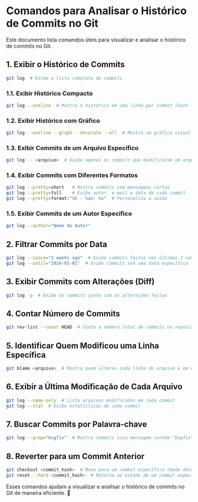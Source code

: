 # Comandos para Analisar o Histórico de Commits no Git

Este documento lista comandos úteis para visualizar e analisar o histórico de commits no Git.

## 1. Exibir o Histórico de Commits
```sh
git log  # Exibe a lista completa de commits
```

### 1.1. Exibir Histórico Compacto
```sh
git log --oneline  # Mostra o histórico em uma linha por commit (hash + mensagem)
```

### 1.2. Exibir Histórico com Gráfico
```sh
git log --oneline --graph --decorate --all  # Mostra um gráfico visual dos branches e merges
```

### 1.3. Exibir Commits de um Arquivo Específico
```sh
git log -- <arquivo>  # Exibe apenas os commits que modificaram um arquivo específico
```

### 1.4. Exibir Commits com Diferentes Formatos
```sh
git log --pretty=short   # Mostra commits com mensagens curtas
git log --pretty=full    # Exibe autor, e-mail e data de cada commit
git log --pretty=format:"%h - %an: %s"  # Personaliza a saída
```

### 1.5. Exibir Commits de um Autor Específico
```sh
git log --author="Nome do Autor"
```

## 2. Filtrar Commits por Data
```sh
git log --since="2 weeks ago"  # Exibe commits feitos nas últimas 2 semanas
git log --until="2024-01-01"  # Exibe commits até uma data específica
```

## 3. Exibir Commits com Alterações (Diff)
```sh
git log -p  # Exibe os commits junto com as alterações feitas
```

## 4. Contar Número de Commits
```sh
git rev-list --count HEAD  # Conta o número total de commits no repositório
```

## 5. Identificar Quem Modificou uma Linha Específica
```sh
git blame <arquivo>  # Mostra quem alterou cada linha do arquivo e em qual commit
```

## 6. Exibir a Última Modificação de Cada Arquivo
```sh
git log --name-only  # Lista arquivos modificados em cada commit
git log --stat  # Exibe estatísticas de cada commit
```

## 7. Buscar Commits por Palavra-chave
```sh
git log --grep="bugfix"  # Mostra commits cuja mensagem contém "bugfix"
```

## 8. Reverter para um Commit Anterior
```sh
git checkout <commit_hash>  # Move para um commit específico (modo detached head)
git reset --hard <commit_hash>  # Retorna ao estado de um commit específico, descartando alterações posteriores
```

Esses comandos ajudam a visualizar e analisar o histórico de commits no Git de maneira eficiente. 🚀